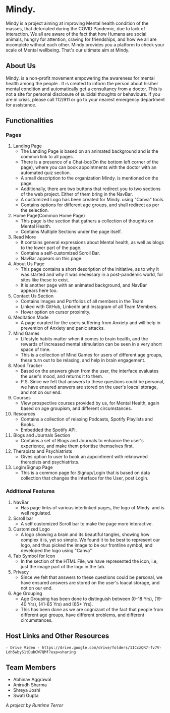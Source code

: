 # Mindy.
Mindy is a project aiming at improving Mental health condition of the masses, that detoriated during the COVID Pandemic, due to lack of interaction. We all are aware of the fact that how Humans are social animals, hungry for attention, craving for friendships, and how we all are incomplete without each other. Mindy provides you a platform to check your scale of Mental wellbeing. That's our ultimate aim at Mindy. 

## About Us
Mindy. is a non-profit movement empowering the awareness for mental health among the people . It is created to inform the person about his/her mental condition and automatically get a consultancy from a doctor. This is not a site for personal disclosure of suicidal thoughts or behaviours. If you are in crisis, please call 112/911 or go to your nearest emergency department for assistance.

## Functionalities

### Pages
1. Landing Page
    - The Landing Page is based on an animated background and is the common link to all pages.
    - There is a presence of a Chat-bot(On the bottom left corner of the page), where you can book appointments with the doctor with an automated quiz section.
    - A small description to the organization Mindy. is mentioned on the page.
    - Additionally, there are two buttons that redirect you to two sections of the web project. Either of them bring in the NavBar.
    - A customized Logo has been created for Mindy. using "Canva" tools.
    - Contains options for different age groups, and shall redirect as per the selection.
2. Home Page(Common Home Page)
    - This page is the section that gathers a collection of thoughts on Mental Health.
    - Contains Multiple Sections under the page itself.
3. Read More
    - It contains general expressions about Mental health, as well as blogs to the lower part of the page.
    - Contains a self-customized Scroll Bar.
    - NavBar appears on this page.
4. About Us Page
    - This page contains a short description of the initiative, as to why it was started and why it was necessary in a post-pandemic world, for sites like these to exist.
    - It is another page with an animated background, and NavBar appears here too.
5. Contact Us Section
    - Contains Images and Portfolios of all members in the Team.
    - Linked with GitHub, LinkedIn and Instagram of all Team Members.
    - Hover option on cursor proximity.
6. Meditation Mode
    - A page curated for the users suffering from Anxiety and will help in prevention of Anxiety and panic attacks.
7. Mind Games
    - Lifestyle habits matter when it comes to brain health, and the rewards of increased mental stimulation can be seen in a very short space of time. 
    - This is a collection of Mind Games for users of different age groups, these turn out to be relaxing, and help in brain engagement.
9. Mood Tracker
    - Based on the answers given from the user, the interface evaluates the user's mood, and returns it to them.
    - P.S. Since we felt that answers to these questions could be personal, we have ensured answers are stored on the user's loacal storage, and not on our end.
10. Courses
    - View prospective courses provided by us, for Mental Health, again based on age groupism, and different circumstances.
11. Resources
    - Contains a collection of relaxing Podcasts, Spotify Playlists and Books.
    - Embedded the Spotify API.
12. Blogs and Journals Section
    - Contains a set of Blogs and Journals to enhance the user's experience, and make them prioritise themselves first.
13. Therapists and Psychiatrists 
    - Gives option to user to book an appointment with reknowned therapists and psychiatrists.
14. Login/Signup Page
    - This is a common page for Signup/Login that is based on data collection that changes the interface for the User, post Login.

### Additional Features
1. NavBar
    - Has page links of various interlinked pages, the logo of Mindy. and is well regulated.
2. Scroll bar
    - A self customized Scroll bar to make the page more interactive.
3. Customized Logo
    - A logo showing a brain and its beautiful tangles, showing how complex it is, yet so simple. We found it to be best to represent our logo, and thus picked the image to be our frontline symbol, and developed the logo using "Canva"
4. Tab Symbol for Icon
    - In the <head> section of the HTML File, we have represented the icon, i.e, just the image part of the logo in the tab.
5. Privacy
    - Since we felt that answers to these questions could be personal, we have ensured answers are stored on the user's loacal storage, and not on our end.
6. Age Grouping
    - Age Grouping has been done to distinguish between (0-18 Yrs), (19-40 Yrs), (41-65 Yrs) and (65+ Yrs). 
    - This has been done as we are cognizant of the fact that people from different age groups, have different problems, and different circumstances.

 ## Host Links and Other Resources
    - Drive Video - https://drive.google.com/drive/folders/1ICczQR7-fv7V-Ldh5wbyS1tDubCW7QMf?usp=sharing
 
 ## Team Members
  - Abhinav Aggrawal
  - Anirudh Sharma
  - Shreya Joshi
  - Swati Gupta
    
 *A project by Runtime Terror*
